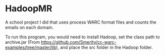 # HadoopMR
A school project I did that uses process WARC format files and counts the emails on each domain.

To run this program, you would need to install Hadoop, set the class path to archive.jar (From https://github.com/Smerity/cc-warc-examples/tree/master/lib), and place the src folder in the Hadoop folder.
